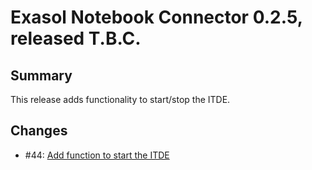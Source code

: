 # Exasol Notebook Connector 0.2.5, released T.B.C.

## Summary

This release adds functionality to start/stop the ITDE.

## Changes

* #44: [Add function to start the ITDE](https://github.com/exasol/notebook-connector/issues/44)
